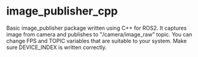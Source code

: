 # image_publisher_cpp
Basic image_publisher package written using C++ for ROS2.
It captures image from camera and publishes to "/camera/image_raw" topic.
You can change FPS and TOPIC variables that are suitable to your system.
Make sure DEVICE_INDEX is written correctly.
